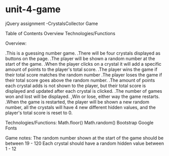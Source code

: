 # unit-4-game
jQuery assignment -CrystalsCollector Game

Table of Contents
Overview
Technologies/Functions


Overview:

.This is a guessing number game.
.There will be four crystals displayed as buttons on the page.
.The player will be shown a random number at the start of the game.
.When the player clicks on a crystal it will add a specific amount of points to the player's total score.
.The player wins the game if their total score matches the random number 
.The player loses the game if their total score goes above the random number.
.The amount of points each crystal adds is not shown to the player, but their total score is displayed and updated after each crystal is clicked.
.The number of games won and lost will be displayed.
,Win or lose, either way the game restarts.
.When the game is restarted, the player will be shown a new random number, all the crystals will have 4 new different   hidden values, and the player's total score is reset to 0.

Technologies/Functions:
Math.floor()
Math.random()
Bootstrap
Google Fonts

Game notes:
The random number shown at the start of the game should be between 19 - 120
Each crystal should have a random hidden value between 1 - 12

